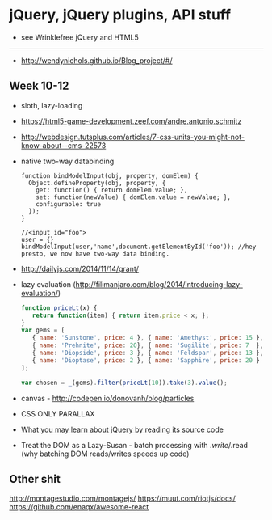 # jQuery, jQuery plugins, API stuff

- see Wrinklefree jQuery and HTML5

---------------------------------------

- http://wendynichols.github.io/Blog_project/#/

## Week 10-12

- sloth, lazy-loading
- https://html5-game-development.zeef.com/andre.antonio.schmitz
- http://webdesign.tutsplus.com/articles/7-css-units-you-might-not-know-about--cms-22573
- native two-way databinding

    ```
    function bindModelInput(obj, property, domElem) {
      Object.defineProperty(obj, property, {
        get: function() { return domElem.value; },
        set: function(newValue) { domElem.value = newValue; },
        configurable: true
      });
    }

    //<input id="foo">
    user = {}
    bindModelInput(user,'name',document.getElementById('foo')); //hey presto, we now have two-way data binding.
    ```

- http://dailyjs.com/2014/11/14/grant/
- lazy evaluation (http://filimanjaro.com/blog/2014/introducing-lazy-evaluation/)

    ```js
    function priceLt(x) {
       return function(item) { return item.price < x; };
    }
    var gems = [
       { name: 'Sunstone', price: 4 }, { name: 'Amethyst', price: 15 },
       { name: 'Prehnite', price: 20}, { name: 'Sugilite', price: 7  },
       { name: 'Diopside', price: 3 }, { name: 'Feldspar', price: 13 },
       { name: 'Dioptase', price: 2 }, { name: 'Sapphire', price: 20 }
    ];

    var chosen = _(gems).filter(priceLt(10)).take(3).value();
    ```

- canvas - http://codepen.io/donovanh/blog/particles
- CSS ONLY PARALLAX
- [What you may learn about jQuery by reading its source code](http://quickleft.com/blog/18-surprises-from-reading-jquery-s-source-code)
- Treat the DOM as a Lazy-Susan - batch processing with $.write/$.read (why batching DOM reads/writes speeds up code)


## Other shit

http://montagestudio.com/montagejs/
https://muut.com/riotjs/docs/
https://github.com/enaqx/awesome-react